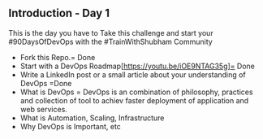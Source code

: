 ## Introduction - Day 1

This is the day you have to Take this challenge and start your #90DaysOfDevOps with the #TrainWithShubham Community

- Fork this Repo.= Done
- Start with a DevOps Roadmap[https://youtu.be/iOE9NTAG35g]= Done
- Write a LinkedIn post or a small article about your understanding of DevOps =Done
 - What is DevOps = DevOps is an combination of philosophy, practices and collection of tool to achiev faster deployment of application and web services.
 - What is Automation, Scaling, Infrastructure
 - Why DevOps is Important, etc
 
